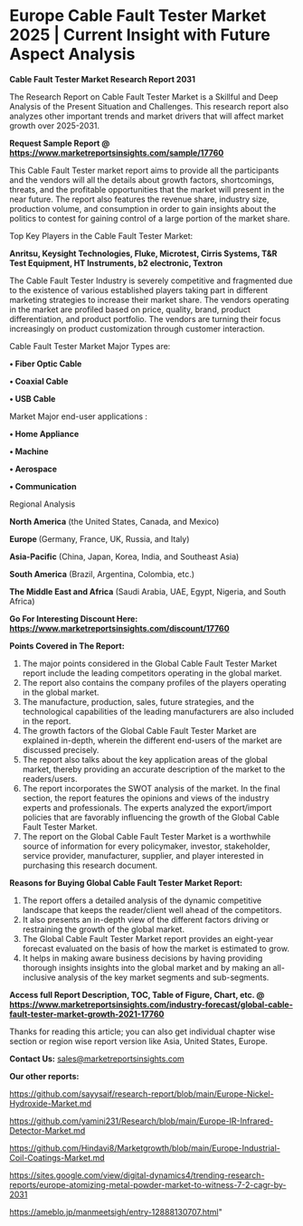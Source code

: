 # Europe Cable Fault Tester Market 2025 | Current Insight with Future Aspect Analysis

<strong>Cable Fault Tester Market Research Report 2031</strong>

The Research Report on Cable Fault Tester Market is a Skillful and Deep Analysis of the Present Situation and Challenges. This research report also analyzes other important trends and market drivers that will affect market growth over 2025-2031.

<strong>Request Sample Report @ <a href=https://www.marketreportsinsights.com/sample/17760>https://www.marketreportsinsights.com/sample/17760</a></strong>

This Cable Fault Tester market report aims to provide all the participants and the vendors will all the details about growth factors, shortcomings, threats, and the profitable opportunities that the market will present in the near future. The report also features the revenue share, industry size, production volume, and consumption in order to gain insights about the politics to contest for gaining control of a large portion of the market share.

Top Key Players in the Cable Fault Tester Market:

<strong>Anritsu, Keysight Technologies, Fluke, Microtest, Cirris Systems, T&R Test Equipment, HT Instruments, b2 electronic, Textron</strong>

The Cable Fault Tester Industry is severely competitive and fragmented due to the existence of various established players taking part in different marketing strategies to increase their market share. The vendors operating in the market are profiled based on price, quality, brand, product differentiation, and product portfolio. The vendors are turning their focus increasingly on product customization through customer interaction.

Cable Fault Tester Market Major Types are:

<strong>• Fiber Optic Cable

• Coaxial Cable

• USB Cable</strong>

Market Major end-user applications :

<strong>• Home Appliance

• Machine

• Aerospace

• Communication</strong>

Regional Analysis

</u><strong><b>North America</b></strong> (the United States, Canada, and Mexico)

<strong><b>Europe </b></strong>(Germany, France, UK, Russia, and Italy)

<strong><b>Asia-Pacific</b></strong> (China, Japan, Korea, India, and Southeast Asia)

<strong><b>South America</b></strong> (Brazil, Argentina, Colombia, etc.)

<strong><b>The Middle East and Africa</b></strong> (Saudi Arabia, UAE, Egypt, Nigeria, and South Africa)

<strong>Go For Interesting Discount Here: <a href=https://www.marketreportsinsights.com/discount/17760>https://www.marketreportsinsights.com/discount/17760</a></strong>

<strong>Points Covered in The Report:</strong>
<ol>
  <li>The major points considered in the Global Cable Fault Tester Market report include the leading competitors operating in the global market.</li>
  <li>The report also contains the company profiles of the players operating in the global market.</li>
  <li>The manufacture, production, sales, future strategies, and the technological capabilities of the leading manufacturers are also included in the report.</li>
  <li>The growth factors of the Global Cable Fault Tester Market are explained in-depth, wherein the different end-users of the market are discussed precisely.</li>
  <li>The report also talks about the key application areas of the global market, thereby providing an accurate description of the market to the readers/users.</li>
  <li>The report incorporates the SWOT analysis of the market. In the final section, the report features the opinions and views of the industry experts and professionals. The experts analyzed the export/import policies that are favorably influencing the growth of the Global Cable Fault Tester Market.</li>
  <li>The report on the Global Cable Fault Tester Market is a worthwhile source of information for every policymaker, investor, stakeholder, service provider, manufacturer, supplier, and player interested in purchasing this research document.</li>
</ol>
<strong>Reasons for Buying Global Cable Fault Tester Market Report:</strong>

<ol>
  <li>The report offers a detailed analysis of the dynamic competitive landscape that keeps the reader/client well ahead of the competitors.</li>
  <li>It also presents an in-depth view of the different factors driving or restraining the growth of the global market.</li>
  <li>The Global Cable Fault Tester Market report provides an eight-year forecast evaluated on the basis of how the market is estimated to grow.</li>
  <li>It helps in making aware business decisions by having providing thorough insights insights into the global market and by making an all-inclusive analysis of the key market segments and sub-segments.</li>
</ol>
<strong>Access full Report Description, TOC, Table of Figure, Chart, etc. @ <a href=https://www.marketreportsinsights.com/industry-forecast/global-cable-fault-tester-market-growth-2021-17760>https://www.marketreportsinsights.com/industry-forecast/global-cable-fault-tester-market-growth-2021-17760</a></strong>


Thanks for reading this article; you can also get individual chapter wise section or region wise report version like Asia, United States, Europe.

<strong>Contact Us:</strong>
sales@marketreportsinsights.com

<strong>Our other reports:</strong>

<a href=https://github.com/sayysaif/research-report/blob/main/Europe-Nickel-Hydroxide-Market.md>https://github.com/sayysaif/research-report/blob/main/Europe-Nickel-Hydroxide-Market.md</a>

<a href=https://github.com/yamini231/Research/blob/main/Europe-IR-Infrared-Detector-Market.md>https://github.com/yamini231/Research/blob/main/Europe-IR-Infrared-Detector-Market.md</a>

<a href=https://github.com/Hindavi8/Marketgrowth/blob/main/Europe-Industrial-Coil-Coatings-Market.md>https://github.com/Hindavi8/Marketgrowth/blob/main/Europe-Industrial-Coil-Coatings-Market.md</a>

<a href=https://sites.google.com/view/digital-dynamics4/trending-research-reports/europe-atomizing-metal-powder-market-to-witness-7-2-cagr-by-2031>https://sites.google.com/view/digital-dynamics4/trending-research-reports/europe-atomizing-metal-powder-market-to-witness-7-2-cagr-by-2031</a>

<a href=https://ameblo.jp/manmeetsigh/entry-12888130707.html>https://ameblo.jp/manmeetsigh/entry-12888130707.html</a>"
